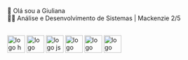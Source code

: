 👋 Olá sou a Giuliana <br>
👩‍💻 Análise e Desenvolvimento de Sistemas | Mackenzie 2/5
<div style="display: inline_block"><br>
<img align="center" heigth="30" width="40" alt="logo h" scr="file:///C:/Users/Dell/AppData/Local/Temp/Rar$DIa10468.22961/html5-original.svg">
<img align="center" heigth="30" width="40" alt=logo v scr="https://github.com/Giiuliana/Giiuliana/assets/149834914/84cc92f4-f6b8-48b1-b167-f07efc5bead8
">
<img align="center" heigth="30" width="40" alt="logo js" scr="https://cdn.jsdelivr.net/gh/devicons/devicon/icons/javascript/javascript-original.svg">
<img align="center" heigth="30" width="40" alt="logo node" scr="https://cdn.jsdelivr.net/gh/devicons/devicon/icons/nodejs/nodejs-original-wordmark.svg">
<img align="center" heigth="30" width="40" alt="logo node" scr="https://cdn.jsdelivr.net/gh/devicons/devicon/icons/nodejs/nodejs-original.svg">
<img align="center" heigth="30" width="40" alt="logo canva" scr="https://cdn.jsdelivr.net/gh/devicons/devicon/icons/canva/canva-original.svg">
</div>




